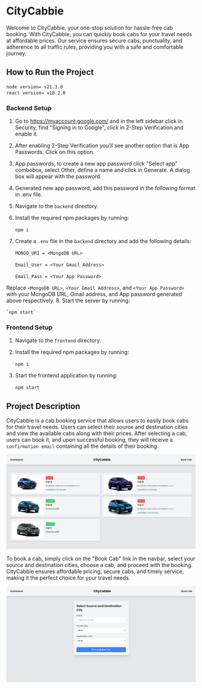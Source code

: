 # CityCabbie

Welcome to CityCabbie, your one-stop solution for hassle-free cab booking. With CityCabbie, you can quickly book cabs for your travel needs at affordable prices. Our service ensures secure cabs, punctuality, and adherence to all traffic rules, providing you with a safe and comfortable journey.

## How to Run the Project

    node version= v21.3.0
    react version= v18.2.0

### Backend Setup
1. Go to https://myaccount.google.com/ and in the left sidebar click in Security, find "Signing in to Google", click in 2-Step Verification and enable it.
2. After enabling 2-Step Verification you'll see another option that is App Passwords. Click on this option.
3. App passwords, to create a new app password click "Select app" combobox, select Other, define a name and click in Generate. A dialog box will appear with the password.
4. Generated new app password, add this password in the following format in .env file.
5. Navigate to the `backend` directory.
6. Install the required npm packages by running:

    `npm i`

7. Create a `.env` file in the `backend` directory and add the following details:

    `MONGO_URI = <MongoDB URL>`

    `Email_User = <Your Gmail Address>`

    `Email_Pass = <Your App Password>`

Replace `<MongoDB URL>`, `<Your Gmail Address>`, and `<Your App Password>` with your MongoDB URL, Gmail address, and App password generated above respectively.
8. Start the server by running:

    `npm start`



### Frontend Setup
1. Navigate to the `frontend` directory.
2. Install the required npm packages by running:

    `npm i`

3. Start the frontend application by running:

    `npm start`



## Project Description

CityCabbie is a cab booking service that allows users to easily book cabs for their travel needs. Users can select their source and destination cities and view the available cabs along with their prices. After selecting a cab, users can book it, and upon successful booking, they will receive a `confirmation email` containing all the details of their booking.

![CityCabbie Screenshot](screenshot1.png)

To book a cab, simply click on the "Book Cab" link in the navbar, select your source and destination cities, choose a cab, and proceed with the booking. CityCabbie ensures affordable pricing, secure cabs, and timely service, making it the perfect choice for your travel needs.

![CityCabbie Screenshot](screenshot2.png)

